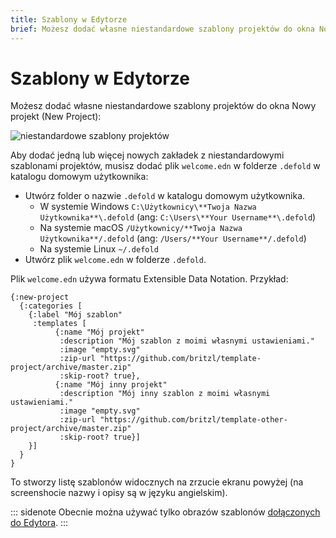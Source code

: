 ```yaml
---
title: Szablony w Edytorze
brief: Możesz dodać własne niestandardowe szablony projektów do okna Nowy projekt.
---
```


# Szablony w Edytorze

Możesz dodać własne niestandardowe szablony projektów do okna Nowy projekt (New Project):

![niestandardowe szablony projektów](images/editor/custom_project_templates.png)

Aby dodać jedną lub więcej nowych zakładek z niestandardowymi szablonami projektów, musisz dodać plik `welcome.edn` w folderze `.defold` w katalogu domowym użytkownika:

* Utwórz folder o nazwie `.defold` w katalogu domowym użytkownika.
  * W systemie Windows `C:\Użytkownicy\**Twoja Nazwa Użytkownika**\.defold` (ang: `C:\Users\**Your Username**\.defold`)
  * Na systemie macOS `/Użytkownicy/**Twoja Nazwa Użytkownika**/.defold` (ang: `/Users/**Your Username**/.defold`)
  * Na systemie Linux `~/.defold`
* Utwórz plik `welcome.edn` w folderze `.defold`.

Plik `welcome.edn` używa formatu Extensible Data Notation. Przykład:

```
{:new-project
  {:categories [
    {:label "Mój szablon"
     :templates [
          {:name "Mój projekt"
           :description "Mój szablon z moimi własnymi ustawieniami."
           :image "empty.svg"
           :zip-url "https://github.com/britzl/template-project/archive/master.zip"
           :skip-root? true},
          {:name "Mój inny projekt"
           :description "Mój inny szablon z moimi własnymi ustawieniami."
           :image "empty.svg"
           :zip-url "https://github.com/britzl/template-other-project/archive/master.zip"
           :skip-root? true}]
    }]
  }
}
```

To stworzy listę szablonów widocznych na zrzucie ekranu powyżej (na screenshocie nazwy i opisy są w języku angielskim).

::: sidenote
Obecnie można używać tylko obrazów szablonów [dołączonych do Edytora](https://github.com/defold/defold/tree/dev/editor/resources/welcome/images).
:::
